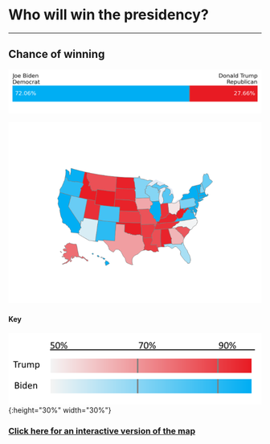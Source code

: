 # Who will win the presidency?
---
## Chance of winning
![Model Probabilities](/model_probability.png)

![Choropleth Map](/choropleth_map.png)

#### Key
![Map Key](/map_key.png){:height="30%" width="30%"}


### [Click here for an interactive version of the map](choropleth_map.html)
